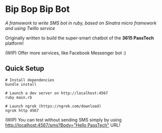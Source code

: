 # Bip Bop Bip Bot

_A framework to write SMS bot in ruby, based on Sinatra micro framework and using Twillo service_

Originally written to build the super-smart chatbot of the **3615 PassTech** platform!

(WIP) Offer more services, like Facebook Messenger bot :)

## Quick Setup

```shell
# Install dependencies
bundle install

# Launch a dev server on http://localhost:4567
ruby main.rb

# Launch ngrok (https://ngrok.com/download)
ngrok http 4567
```

(WIP) You can test without sending SMS simply by using [http://localhost:4567/sms?Body="Hello PassTech"](http://localhost:4567/sms?Body="Hello%20PassTech") URL!
